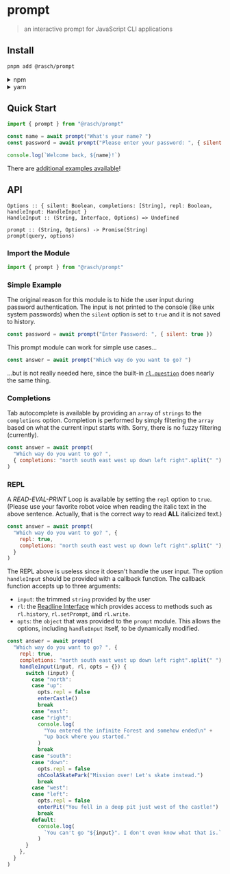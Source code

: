 # prompt

> an interactive prompt for JavaScript CLI applications

## Install

```sh
pnpm add @rasch/prompt
```

<details><summary>npm</summary><p>

```sh
npm install @rasch/prompt
```

</p></details>
<details><summary>yarn</summary><p>

```sh
yarn add @rasch/prompt
```

</p></details>

## Quick Start

```javascript
import { prompt } from "@rasch/prompt"

const name = await prompt("What's your name? ")
const password = await prompt("Please enter your password: ", { silent: true })

console.log(`Welcome back, ${name}!`)
```

There are [additional examples available][1]!

## API

```plaintext
Options :: { silent: Boolean, completions: [String], repl: Boolean, handleInput: HandleInput }
HandleInput :: (String, Interface, Options) => Undefined

prompt :: (String, Options) -> Promise(String)
prompt(query, options)
```

### Import the Module

```javascript
import { prompt } from "@rasch/prompt"
```

### Simple Example

The original reason for this module is to hide the user input during password
authentication. The input is not printed to the console (like unix system
passwords) when the `silent` option is set to `true` and it is not saved to
history.

```javascript
const password = await prompt("Enter Password: ", { silent: true })
```

This prompt module can work for simple use cases...

```javascript
const answer = await prompt("Which way do you want to go? ")
```

...but is not really needed here, since the built-in [`rl.question`][2] does
nearly the same thing.

### Completions

Tab autocomplete is available by providing an `array` of `strings` to the
`completions` option. Completion is performed by simply filtering the
`array` based on what the current input starts with. Sorry, there is no fuzzy
filtering (currently).

```javascript
const answer = await prompt(
  "Which way do you want to go? ",
  { completions: "north south east west up down left right".split(" ") }
)
```

### REPL

A *READ-EVAL-PRINT* Loop is available by setting the `repl` option to `true`.
(Please use your favorite robot voice when reading the italic text in the
above sentence. Actually, that is the correct way to read **ALL** italicized
text.)

```javascript
const answer = await prompt(
  "Which way do you want to go? ", {
    repl: true,
    completions: "north south east west up down left right".split(" "),
  }
)
```

The REPL above is useless since it doesn't handle the user input. The option
`handleInput` should be provided with a callback function. The callback function
accepts up to three arguments:

- `input`: the trimmed `string` provided by the user
- `rl`: the [Readline Interface][3] which provides access to methods such as
  `rl.history`, `rl.setPrompt`, and `rl.write`.
- `opts`: the `object` that was provided to the `prompt` module. This allows
  the options, including `handleInput` itself, to be dynamically modified.

```javascript
const answer = await prompt(
  "Which way do you want to go? ", {
    repl: true,
    completions: "north south east west up down left right".split(" "),
    handleInput(input, rl, opts = {}) {
      switch (input) {
        case "north":
        case "up":
          opts.repl = false
          enterCastle()
          break
        case "east":
        case "right":
          console.log(
            "You entered the infinite Forest and somehow ended\n" +
            "up back where you started."
          )
          break
        case "south":
        case "down":
          opts.repl = false
          ohCoolASkatePark("Mission over! Let's skate instead.")
          break
        case "west":
        case "left":
          opts.repl = false
          enterPit("You fell in a deep pit just west of the castle!")
          break
        default:
          console.log(
            `You can't go "${input}". I don't even know what that is.`
          )
      }
    },
  }
)
```

[1]: https://github.com/rasch/prompt/tree/main/examples
[2]: https://nodejs.org/api/readline.html#rlquestionquery-options
[3]: https://nodejs.org/api/readline.html#class-interfaceconstructor
